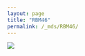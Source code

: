 ```yaml
---
layout: page
title: "RBM46"
permalink: /_mds/RBM46/
---
```


![](../../algns0/5HSAA089522_aln_report.png?raw=true)